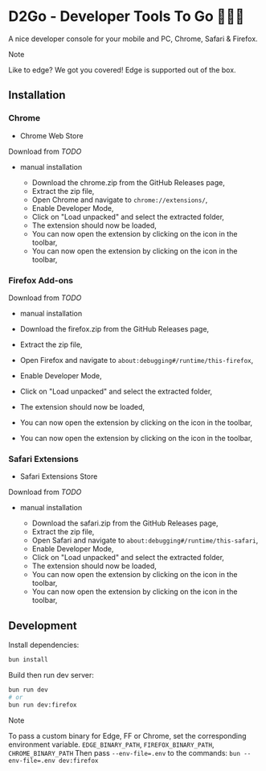 # D2Go - Developer Tools To Go  🍔🏃💨

A nice developer console for your mobile and PC, Chrome, Safari & Firefox.

> [!NOTE]
> Like to edge? We got you covered!
> Edge is supported out of the box.

## Installation

### Chrome

- Chrome Web Store

Download from _TODO_

- manual installation

  - Download the chrome.zip from the GitHub Releases page,
  - Extract the zip file,
  - Open Chrome and navigate to `chrome://extensions/`,
  - Enable Developer Mode,
  - Click on "Load unpacked" and select the extracted folder,
  - The extension should now be loaded,
  - You can now open the extension by clicking on the icon in the toolbar,
  - You can now open the extension by clicking on the icon in the toolbar,

### Firefox Add-ons

Download from _TODO_

- manual installation

- Download the firefox.zip from the GitHub Releases page,
- Extract the zip file,
- Open Firefox and navigate to `about:debugging#/runtime/this-firefox`,
- Enable Developer Mode,
- Click on "Load unpacked" and select the extracted folder,
- The extension should now be loaded,
- You can now open the extension by clicking on the icon in the toolbar,
- You can now open the extension by clicking on the icon in the toolbar,

### Safari Extensions

- Safari Extensions Store

Download from _TODO_

- manual installation

  - Download the safari.zip from the GitHub Releases page,
  - Extract the zip file,
  - Open Safari and navigate to `about:debugging#/runtime/this-safari`,
  - Enable Developer Mode,
  - Click on "Load unpacked" and select the extracted folder,
  - The extension should now be loaded,
  - You can now open the extension by clicking on the icon in the toolbar,
  - You can now open the extension by clicking on the icon in the toolbar,

## Development

Install dependencies:

```sh
bun install
```

Build then run dev server:

```sh
bun run dev
# or
bun run dev:firefox
```

> [!NOTE]
> To pass a custom binary for Edge, FF or Chrome, set the corresponding environment variable.
> `EDGE_BINARY_PATH`, `FIREFOX_BINARY_PATH`, `CHROME_BINARY_PATH`
> Then pass `--env-file=.env` to the commands: `bun --env-file=.env dev:firefox`
